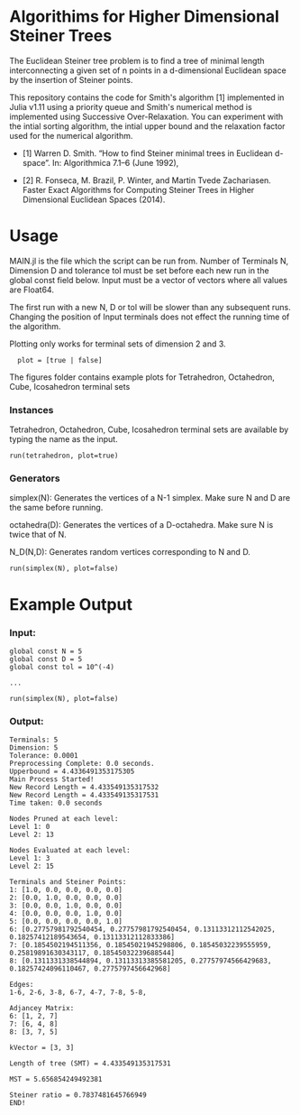 # Algorithims for Higher Dimensional Steiner Trees

The Euclidean Steiner tree problem is to find a tree of minimal length interconnecting a given set of n points in a d-dimensional Euclidean space by the insertion of Steiner points.

This repository contains the code for Smith's algorithm [1] implemented in Julia v1.11 using a priority queue and Smith's numerical method is implemented using Successive Over-Relaxation. You can experiment with the intial sorting algorithm, the intial upper bound and the relaxation factor used for the numerical algorithm.


* [1] Warren D. Smith. “How to find Steiner minimal trees in Euclidean d-space”. In: Algorithmica 7.1–6 (June 1992), 

* [2] R. Fonseca, M. Brazil, P. Winter, and Martin Tvede Zachariasen. Faster Exact Algorithms for Computing Steiner Trees in Higher Dimensional Euclidean Spaces (2014).


# Usage
MAIN.jl is the file which the script can be run from. Number of Terminals N, Dimension D and tolerance tol must be set before each new run in the global const field below. Input must be a vector of vectors where all values are Float64.

The first run with a new N, D or tol will be slower than any subsequent runs. Changing the position of Input terminals does not effect the running time of the algorithm. 

Plotting only works for terminal sets of dimension 2 and 3.

      plot = [true | false]

The figures folder contains example plots for Tetrahedron, Octahedron, Cube, Icosahedron terminal sets



### Instances
Tetrahedron, Octahedron, Cube, Icosahedron terminal sets are available by typing the name as the input.

    run(tetrahedron, plot=true)

### Generators

simplex(N): Generates the vertices of a N-1 simplex. Make sure N and D are the same before running.

octahedra(D): Generates the vertices of a D-octahedra. Make sure N is twice that of N. 

N_D(N,D): Generates random vertices corresponding to N and D.

    run(simplex(N), plot=false)



# Example Output
### Input:

    global const N = 5
    global const D = 5
    global const tol = 10^(-4)

    ...

    run(simplex(N), plot=false)

### Output:

    Terminals: 5
    Dimension: 5
    Tolerance: 0.0001
    Preprocessing Complete: 0.0 seconds.
    Upperbound = 4.4336491353175305
    Main Process Started!
    New Record Length = 4.433549135317532
    New Record Length = 4.433549135317531
    Time taken: 0.0 seconds

    Nodes Pruned at each level:
    Level 1: 0
    Level 2: 13

    Nodes Evaluated at each level:
    Level 1: 3
    Level 2: 15

    Terminals and Steiner Points:
    1: [1.0, 0.0, 0.0, 0.0, 0.0]
    2: [0.0, 1.0, 0.0, 0.0, 0.0]
    3: [0.0, 0.0, 1.0, 0.0, 0.0]
    4: [0.0, 0.0, 0.0, 1.0, 0.0]
    5: [0.0, 0.0, 0.0, 0.0, 1.0]
    6: [0.27757981792540454, 0.27757981792540454, 0.13113312112542025, 0.18257412189543654, 0.13113312112833386]
    7: [0.1854502194511356, 0.18545021945298806, 0.18545032239555959, 0.25819891630343117, 0.18545032239688544]
    8: [0.1311331338544894, 0.13113313385581205, 0.27757974566429683, 0.18257424096110467, 0.2775797456642968]

    Edges:
    1-6, 2-6, 3-8, 6-7, 4-7, 7-8, 5-8,

    Adjancey Matrix:
    6: [1, 2, 7]
    7: [6, 4, 8]
    8: [3, 7, 5]

    kVector = [3, 3]

    Length of tree (SMT) = 4.433549135317531

    MST = 5.656854249492381

    Steiner ratio = 0.7837481645766949
    END!